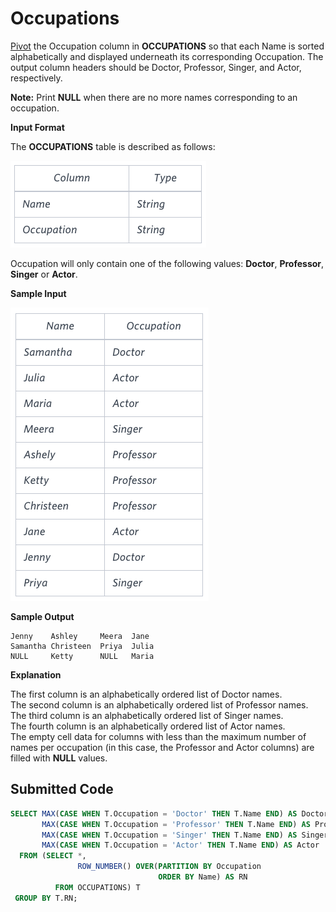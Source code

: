 # Occupations

[Pivot](https://en.wikipedia.org/wiki/Pivot_table) the Occupation column in **OCCUPATIONS** so that each Name is sorted alphabetically and displayed underneath its corresponding Occupation. The output column headers should be Doctor, Professor, Singer, and Actor, respectively.

**Note:** Print **NULL** when there are no more names corresponding to an occupation.

**Input Format**

The **OCCUPATIONS** table is described as follows:

![](../src/1443816414-2a465532e7-1.png)

Occupation will only contain one of the following values: **Doctor**, **Professor**, **Singer** or **Actor**.

**Sample Input**

![](../src/1443816608-0b4d01d157-2.png)

**Sample Output**

```
Jenny    Ashley     Meera  Jane
Samantha Christeen  Priya  Julia
NULL     Ketty      NULL   Maria
```

**Explanation**

The first column is an alphabetically ordered list of Doctor names.  
The second column is an alphabetically ordered list of Professor names.  
The third column is an alphabetically ordered list of Singer names.  
The fourth column is an alphabetically ordered list of Actor names.  
The empty cell data for columns with less than the maximum number of names per occupation (in this case, the Professor and Actor columns) are filled with **NULL** values.

## Submitted Code

```sql
SELECT MAX(CASE WHEN T.Occupation = 'Doctor' THEN T.Name END) AS Doctor,
       MAX(CASE WHEN T.Occupation = 'Professor' THEN T.Name END) AS Professor,
       MAX(CASE WHEN T.Occupation = 'Singer' THEN T.Name END) AS Singer,
       MAX(CASE WHEN T.Occupation = 'Actor' THEN T.Name END) AS Actor
  FROM (SELECT *,
               ROW_NUMBER() OVER(PARTITION BY Occupation
                                 ORDER BY Name) AS RN
          FROM OCCUPATIONS) T
 GROUP BY T.RN;
```
